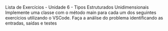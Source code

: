 Lista de Exercícios - Unidade 6 - Tipos Estruturados Unidimensionais
Implemente uma classe com o método main para cada um dos seguintes exercícios utilizando o VSCode. Faça a análise do problema identificando as entradas, saídas e testes
